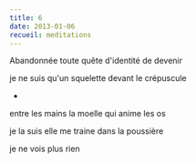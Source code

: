 ```yaml
---
title: 6
date: 2013-01-06
recueil: meditations
---
```


Abandonnée
toute quête d'identité
de devenir

je ne suis qu'un squelette
devant le crépuscule

*

entre les mains
la moelle qui anime les os

je la suis
elle me traine dans la poussière

je ne vois plus rien
